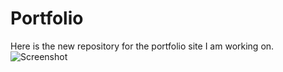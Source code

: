 Portfolio
=========

Here is the new repository for the portfolio site I am working on.
![Screenshot](https://raw.github.com/kwick6/Portfolio/master/app/assets/images/test-passed.png)
